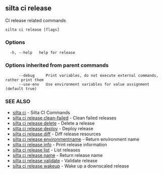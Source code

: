 ## silta ci release

CI release related commands

```
silta ci release [flags]
```

### Options

```
  -h, --help   help for release
```

### Options inherited from parent commands

```
      --debug     Print variables, do not execute external commands, rather print them
      --use-env   Use environment variables for value assignment (default true)
```

### SEE ALSO

* [silta ci](silta_ci.md)	 - Silta CI Commands
* [silta ci release clean-failed](silta_ci_release_clean-failed.md)	 - Clean failed releases
* [silta ci release delete](silta_ci_release_delete.md)	 - Delete a release
* [silta ci release deploy](silta_ci_release_deploy.md)	 - Deploy release
* [silta ci release diff](silta_ci_release_diff.md)	 - Diff release resources
* [silta ci release environmentname](silta_ci_release_environmentname.md)	 - Return environment name
* [silta ci release info](silta_ci_release_info.md)	 - Print release information
* [silta ci release list](silta_ci_release_list.md)	 - List releases
* [silta ci release name](silta_ci_release_name.md)	 - Return release name
* [silta ci release validate](silta_ci_release_validate.md)	 - Validate release
* [silta ci release wakeup](silta_ci_release_wakeup.md)	 - Wake up a downscaled release

